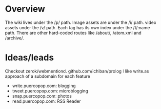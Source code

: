 # Overview

The wiki lives under the /p/ path.
Image assets are under the /i/ path.
video assets under the /v/ path.
Each tag has its own index under the /t/:name path.
There are other hard-coded routes like /about/, /atom.xml and /archive/.

# Ideas/leads

Checkout zerok/webmentiond.
github.com/ichiban/prolog
I like write.as approach of a subdomain for each feature
- write.puercopop.com: blogging
- tweet.puercopop.com: microblogging
- snap.puercopop.com: photos
- read.puercopop.com: RSS Reader
